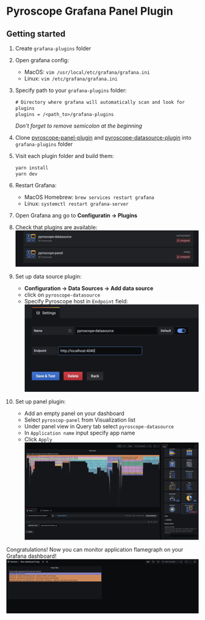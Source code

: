 # Pyroscope Grafana Panel Plugin

## Getting started

1. Create `grafana-plugins` folder
2. Open grafana config:
   * MacOS: `vim /usr/local/etc/grafana/grafana.ini`
   * Linux: `vim /etc/grafana/grafana.ini`
3. Specify path to your `grafana-plugins` folder:
   ```
   # Directory where grafana will automatically scan and look for plugins
   plugins = /<path_to>/grafana-plugins
   ```
   *Don't forget to remove semicolon at the beginning*

4. Clone [pyroscope-panel-plugin](https://github.com/pyroscope-io/grafana-panel-plugin) and [pyroscope-datasource-plugin](https://github.com/pyroscope-io/grafana-datasource-plugin) into `grafana-plugins` folder

5. Visit each plugin folder and build them:
   ```
   yarn install
   yarn dev
   ```
6. Restart Grafana:
   * MacOS Homebrew: `brew services restart grafana`
   * Linux: `systemctl restart grafana-server`
7. Open Grafana ang go to **Configuratin -> Plugins**
8. Check that plugins are available:
   ![plugins-list](https://raw.githubusercontent.com/pyroscope-io/grafana-panel-plugin/main/docs/assets/pluginslist.jpg)
9. Set up data source plugin:
   * **Configuration -> Data Sources -> Add data source**
   * click on `pyroscope-datasource`
   * Specify Pyroscope host in `Endpoint` field:
      ![endpoint](https://raw.githubusercontent.com/pyroscope-io/grafana-panel-plugin/main/docs/assets/endpoint.jpg)
10. Set up panel plugin:
    * Add an empty panel on your dashboard
    * Select `pyroscop-panel` from Visualization list
    * Under panel view in Query tab select `pyroscope-datasource`
    * In `Application name` input specify app name
    * Click `Apply`
   ![settings](https://raw.githubusercontent.com/pyroscope-io/grafana-panel-plugin/main/docs/assets/settings.jpg)

Congratulations! Now you can monitor application flamegraph on your Grafana dashboard!
![dashboard](https://raw.githubusercontent.com/pyroscope-io/grafana-panel-plugin/main/docs/assets/dashboard.jpg)
